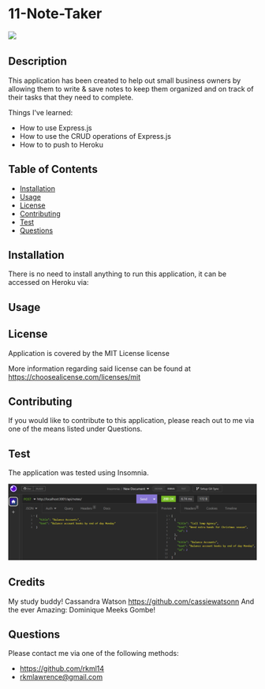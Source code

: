 # 11-Note-Taker

  ![](https://img.shields.io/badge/license-mit-blue) 

  ## Description
 
This application has been created to help out small business owners by allowing them to write & save notes to keep them organized and on track of their tasks that they need to complete.   

Things I've learned:

- How to use Express.js
- How to use the CRUD operations of Express.js
- How to to push to Heroku

 ## Table of Contents 
  - [Installation](#installation)
  - [Usage](#usage)
   - [License](#license)
   - [Contributing](#contributing)
   - [Test](#test)
   - [Questions](#questions)

  ## Installation

There is no need to install anything to run this application, it can be accessed on Heroku via:  


  ## Usage



  ## License

  Application is covered by the MIT License license 

  More information regarding said license can be found at https://choosealicense.com/licenses/mit
 

  ## Contributing 
  If you would like to contribute to this application, please reach out to me via one of the means listed under Questions.
  


  ## Test
The application was tested using Insomnia.


![answered-questions-and-the-created-logo-to-the-questions](./Assets/Post-notes-Insomnia.png)


  ## Credits

My study buddy! Cassandra Watson https://github.com/cassiewatsonn 
And the ever Amazing: Dominique Meeks Gombe!

  

## Questions
   Please contact me via one of the following methods: 
   
   * https://github.com/rkml14
   * rkmlawrence@gmail.com
